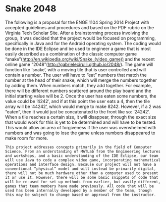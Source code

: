 Snake 2048
=========
 The following is a proposal for the ENGE 1104 Spring 2014 Project with accepted guidelines and procedures and based on the PDF rubric on the Virginia Tech Scholar Site. After a brainstorming process involving the group, it was decided that the project would be focused on programming, specifically in Java and for the Android operating system. The coding would be done in the IDE Eclipse and be used to engineer a game that is most easily described as a combination of the classic computer game “snake”(http://en.wikipedia.org/wiki/Snake_(video_game)) and the recent online game “2048”(http://gabrielecirulli.github.io/2048/). The game will function like ‘snake’, with a moving tile that is user controlled and will contain a number. The user will have to “eat” numbers that match the number at the head of their snake, which will merge the numbers together by adding them. When numbers match, they add together. For example, there will be different numbers scattered around the play board and the initial starting value will be 2. Once the user has eaten some numbers, the value could be ‘4242’, and if at this point the user eats a 4, then the tile array will be ‘44242’, which would merge to make 8242. However, if a 2 was “eaten”, then it would just be concatenated to the front like so: ‘24242’. When a tile reaches a certain size, it will disappear, through the exact size that would work for this is yet to be determined and will have to be tested. This would allow an area of forgiveness if the user was overwhelmed with numbers and was going to lose the game unless numbers disappeared to make room for more.

 

    This project addresses concepts primarily in the field of Computer Science. From an understanding of MATLab from the Engineering lectures and workshops, and a basic understanding of the IDE Eclipse, our team will use Java to code a complex video game, incorporating mathematical operations and interface design. Because our project will not have a conventional “physical” model and will instead be primarily digital, there will not be much hardware other than a computer used to present it or use it. However, there will be some basic snippets of code that will be re-used for set up methods from earlier, but vastly different, games that team members have made previously. All code that will be used has been internally developed by a member of the team, though this may be subject to change based on approval from the instructor.
